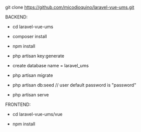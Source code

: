 git clone https://github.com/micodioquino/laravel-vue-ums.git

BACKEND: 

- cd laravel-vue-ums

- composer install

- npm install

- php artisan key:generate

- create database name = laravel_ums

- php artisan migrate

- php artisan db:seed
// user default password is "password"

- php artisan serve

FRONTEND: 

- cd laravel-vue-ums/vue

- npm install

